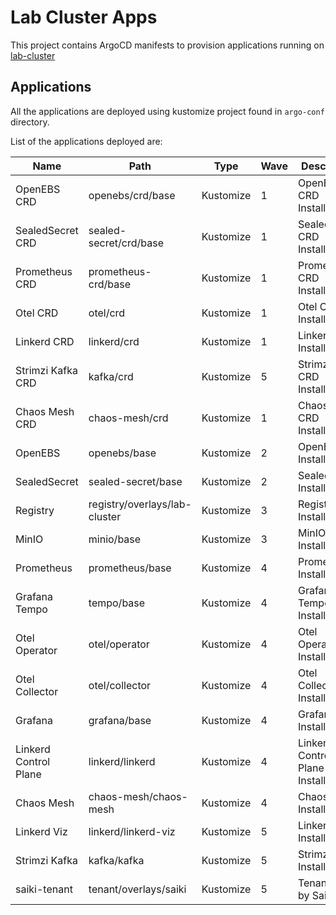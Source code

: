 # Lab Cluster Apps
This project contains ArgoCD manifests to provision applications running on [lab-cluster](https://github.com/hanapedia/lab-cluster) 

## Applications
All the applications are deployed using kustomize project found in `argo-conf` directory.

List of the applications deployed are:

| Name | Path | Type | Wave | Description |
|------|------|------|------|-------------|
|OpenEBS CRD|openebs/crd/base|Kustomize|1|OpenEBS CRD Installation|
|SealedSecret CRD|sealed-secret/crd/base|Kustomize|1|SealedSecret CRD Installation|
|Prometheus CRD|prometheus-crd/base|Kustomize|1|Prometheus CRD Installation|
|Otel CRD|otel/crd|Kustomize|1|Otel CRD Installation|
|Linkerd CRD|linkerd/crd|Kustomize|1|Linkerd CRD Installation|
|Strimzi Kafka CRD|kafka/crd|Kustomize|5|Strimzi Kafka CRD Installation|
|Chaos Mesh CRD|chaos-mesh/crd|Kustomize|1|Chaos Mesh CRD Installation|
|OpenEBS|openebs/base|Kustomize|2|OpenEBS Installation|
|SealedSecret|sealed-secret/base|Kustomize|2|SealedSecret Installation|
|Registry|registry/overlays/lab-cluster|Kustomize|3|Registry Installation|
|MinIO|minio/base|Kustomize|3|MinIO Installation|
|Prometheus|prometheus/base|Kustomize|4|Prometheus Installation|
|Grafana Tempo|tempo/base|Kustomize|4|Grafana Tempo Installation|
|Otel Operator|otel/operator|Kustomize|4|Otel Operator Installation|
|Otel Collector|otel/collector|Kustomize|4|Otel Collector Installation|
|Grafana|grafana/base|Kustomize|4|Grafana Installation|
|Linkerd Control Plane|linkerd/linkerd|Kustomize|4|Linkerd Control Plane Installation|
|Chaos Mesh|chaos-mesh/chaos-mesh|Kustomize|4|Chaos Mesh Installation|
|Linkerd Viz|linkerd/linkerd-viz|Kustomize|5|Linkerd Viz Installation|
|Strimzi Kafka|kafka/kafka|Kustomize|5|Strimzi Kafka Installation|
|saiki-tenant|tenant/overlays/saiki|Kustomize|5|Tenant used by Saiki san|

